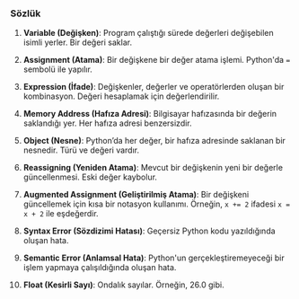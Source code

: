### Sözlük

1. **Variable (Değişken)**: Program çalıştığı sürede değerleri değişebilen isimli yerler. Bir değeri saklar.

2. **Assignment (Atama)**: Bir değişkene bir değer atama işlemi. Python'da `=` sembolü ile yapılır.

3. **Expression (İfade)**: Değişkenler, değerler ve operatörlerden oluşan bir kombinasyon. Değeri hesaplamak için değerlendirilir.

4. **Memory Address (Hafıza Adresi)**: Bilgisayar hafızasında bir değerin saklandığı yer. Her hafıza adresi benzersizdir.

5. **Object (Nesne)**: Python’da her değer, bir hafıza adresinde saklanan bir nesnedir. Türü ve değeri vardır.

6. **Reassigning (Yeniden Atama)**: Mevcut bir değişkenin yeni bir değerle güncellenmesi. Eski değer kaybolur.

7. **Augmented Assignment (Geliştirilmiş Atama)**: Bir değişkeni güncellemek için kısa bir notasyon kullanımı. Örneğin, `x += 2` ifadesi `x = x + 2` ile eşdeğerdir.

8. **Syntax Error (Sözdizimi Hatası)**: Geçersiz Python kodu yazıldığında oluşan hata.

9. **Semantic Error (Anlamsal Hata)**: Python'un gerçekleştiremeyeceği bir işlem yapmaya çalışıldığında oluşan hata.

10. **Float (Kesirli Sayı)**: Ondalık sayılar. Örneğin, 26.0 gibi.
